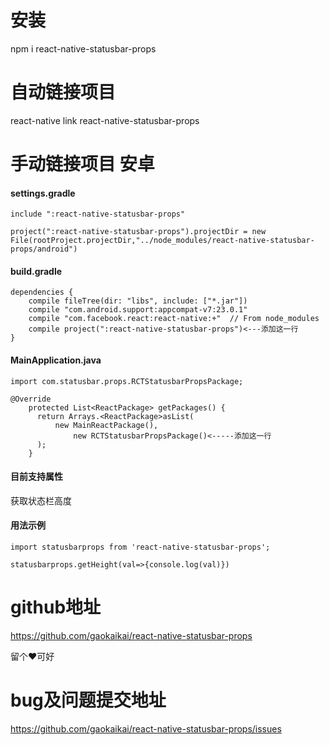 # 安装
npm i react-native-statusbar-props

# 自动链接项目
react-native link react-native-statusbar-props
# 手动链接项目 安卓
#### settings.gradle

```
include ":react-native-statusbar-props"

project(":react-native-statusbar-props").projectDir = new File(rootProject.projectDir,"../node_modules/react-native-statusbar-props/android")
```


#### build.gradle

```
dependencies {
    compile fileTree(dir: "libs", include: ["*.jar"])
    compile "com.android.support:appcompat-v7:23.0.1"
    compile "com.facebook.react:react-native:+"  // From node_modules
    compile project(":react-native-statusbar-props")<---添加这一行
}
```

#### MainApplication.java

```
import com.statusbar.props.RCTStatusbarPropsPackage;

@Override
    protected List<ReactPackage> getPackages() {
      return Arrays.<ReactPackage>asList(
          new MainReactPackage(),
              new RCTStatusbarPropsPackage()<-----添加这一行
      );
    }
```
#### 目前支持属性
获取状态栏高度
#### 用法示例

```
import statusbarprops from 'react-native-statusbar-props';

statusbarprops.getHeight(val=>{console.log(val)})
```

# github地址
https://github.com/gaokaikai/react-native-statusbar-props

留个❤️可好

# bug及问题提交地址
https://github.com/gaokaikai/react-native-statusbar-props/issues